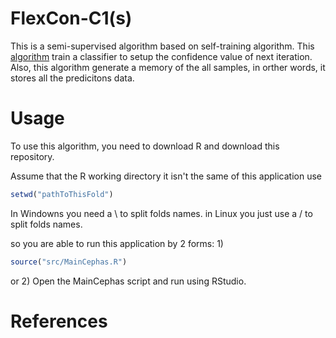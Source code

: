 # FlexCon-C1(s)
This is a semi-supervised algorithm based on self-training algorithm. This [algorithm][1] train a classifier to setup the confidence value of next iteration. Also, this algorithm generate a memory of the all samples, in orther words, it stores all the predicitons data.

# Usage
To use this algorithm, you need to download R and download this repository.

Assume that the R working directory it isn't the same of this application use
```R
setwd("pathToThisFold")
```
In Windowns you need a \\ to split folds names.
in Linux you just use a / to split folds names.

so you are able to run this application by 2 forms:
1)
```R
source("src/MainCephas.R")
```
or
2) Open the MainCephas script and run using RStudio.

# References
[1]: https://ieeexplore.ieee.org/document/8489128/.
